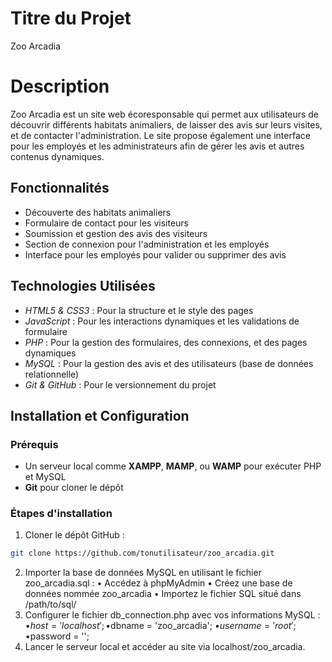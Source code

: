 # Titre du Projet

Zoo Arcadia

# Description

Zoo Arcadia est un site web écoresponsable qui permet aux utilisateurs de découvrir différents habitats animaliers, de laisser des avis sur leurs visites, et de contacter l'administration. Le site propose également une interface pour les employés et les administrateurs afin de gérer les avis et autres contenus dynamiques.

## Fonctionnalités

- Découverte des habitats animaliers
- Formulaire de contact pour les visiteurs
- Soumission et gestion des avis des visiteurs
- Section de connexion pour l'administration et les employés
- Interface pour les employés pour valider ou supprimer des avis

## Technologies Utilisées

- _HTML5 & CSS3_ : Pour la structure et le style des pages
- _JavaScript_ : Pour les interactions dynamiques et les validations de formulaire
- _PHP_ : Pour la gestion des formulaires, des connexions, et des pages dynamiques
- _MySQL_ : Pour la gestion des avis et des utilisateurs (base de données relationnelle)
- _Git & GitHub_ : Pour le versionnement du projet

## Installation et Configuration

### Prérequis

- Un serveur local comme **XAMPP**, **MAMP**, ou **WAMP** pour exécuter PHP et MySQL
- **Git** pour cloner le dépôt

### Étapes d'installation

1.  Cloner le dépôt GitHub :

```bash
git clone https://github.com/tonutilisateur/zoo_arcadia.git
```

2.  Importer la base de données MySQL en utilisant le fichier zoo_arcadia.sql :
    • Accédez à phpMyAdmin
    • Créez une base de données nommée zoo_arcadia
    • Importez le fichier SQL situé dans /path/to/sql/
3.  Configurer le fichier db_connection.php avec vos informations MySQL :
    •$host = 'localhost';
    •$dbname = 'zoo_arcadia';
    •$username = 'root';
    •$password = '';
4.  Lancer le serveur local et accéder au site via localhost/zoo_arcadia.
